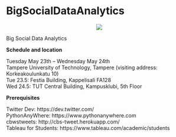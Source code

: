 # BigSocialDataAnalytics

<p align="center">
  <img src="http://inforte.jyu.fi/++theme++inforte_2014/img/logo.jpg"/>
</p>

Big Social Data Analytics

<strong>Schedule and location</strong>
<p>
Tuesday May 23th –  Wednesday May 24th<br>    
Tampere University of Technology, Tampere (visiting address: Korkeakoulunkatu 10)<br>  
Tue 23.5: Festia Building, Kappelisali FA128<br>  
Wed 24.5: TUT Central Building, Kampusklubi, 5th Floor<br>
</p>

<strong>Prerequisites</strong>
<p>
Twitter Dev: https://dev.twitter.com/ <br>
PythonAnyWhere: https://www.pythonanywhere.com <br>
cbwstweets: http://cbs-tweet.herokuapp.com/ <br>
Tableau for Students: https://www.tableau.com/academic/students <br>
</p>
